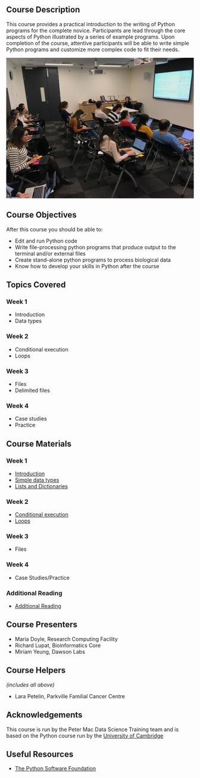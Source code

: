 ## Course Description
This course provides a practical introduction to the writing of Python programs for the complete novice. Participants are lead through the core aspects of Python illustrated by a series of example programs. Upon completion of the course, attentive participants will be able to write simple Python programs and customize more complex code to fit their needs.

![workshop pic](img/MiriamYeung.jpeg)

## Course Objectives

After this course you should be able to:

*   Edit and run Python code
*   Write file-processing python programs that produce output to the terminal and/or external files
*   Create stand-alone python programs to process biological data
*   Know how to develop your skills in Python after the course

## Topics Covered

### Week 1
- Introduction
- Data types

### Week 2
- Conditional execution
- Loops

### Week 3
- Files
- Delimited files

### Week 4
- Case studies
- Practice

## Course Materials


### Week 1
- [Introduction](https://github.com/PMacDaSci/python-intro/blob/master/Introduction_to_python_day_1_introduction.ipynb)
- [Simple data types](https://github.com/PMacDaSci/python-intro/blob/master/Introduction_to_python_day_1_session_1.ipynb)
- [Lists and Dictionaries](https://github.com/PMacDaSci/python-intro/blob/master/Introduction_to_python_day_1_session_2.ipynb)


### Week 2
- [Conditional execution](https://github.com/PMacDaSci/python-intro/blob/master/Introduction_to_python_day_1_session_3.ipynb)
- [Loops](https://github.com/PMacDaSci/python-intro/blob/master/Introduction_to_python_day_1_session_4.ipynb)

### Week 3
- Files


### Week 4
- Case Studies/Practice


### Additional Reading
- [Additional Reading](https://github.com/PMacDaSci/python-intro/blob/master/Additional%20Reading.ipynb)

## Course Presenters

- Maria Doyle, Research Computing Facility
- Richard Lupat, Bioinformatics Core
- Miriam Yeung, Dawson Labs

## Course Helpers

*(includes all above)*

- Lara Petelin, Parkville Familial Cancer Centre

## Acknowledgements
This course is run by the Peter Mac Data Science Training team and is based on the Python course run by the [University of Cambridge](http://training.csx.cam.ac.uk/bioinformatics/course)

## Useful Resources

+ [The Python Software Foundation](https://www.python.org/)
